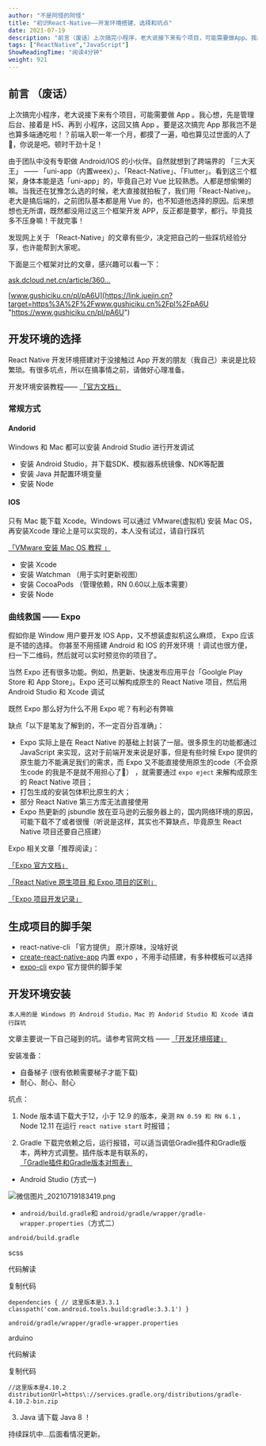 ```yaml
---
author: "不是阿怪的阿怪"
title: "初识React-Native——开发环境搭建、选择和坑点"
date: 2021-07-19
description: "前言（废话）上次搞完小程序，老大说接下来有个项目，可能需要做App。我心想，先是管理后台、接着是H5、再到小程序，这回又搞App。要是这次搞完App那我岂不是也算多端通吃啦！？前端"
tags: ["ReactNative","JavaScript"]
ShowReadingTime: "阅读4分钟"
weight: 921
---
```

前言 （废话）
-------

上次搞完小程序，老大说接下来有个项目，可能需要做 App 。我心想，先是管理后台、接着是 H5、再到 小程序，这回又搞 App 。要是这次搞完 App 那我岂不是也算多端通吃啦！？前端入职一年一个月，都摸了一遍，咱也算见过世面的人了🤣，你说是吧。顿时干劲十足！

由于团队中没有专职做 Android/IOS 的小伙伴。自然就想到了跨端界的 「三大天王」 —— 「uni-app（内置weex）」、「React-Native」、「Flutter」。看到这三个框架，身体本能是选「uni-app」的，毕竟自己对 Vue 比较熟悉。人都是想偷懒的嘛。当我还在犹豫怎么选的时候，老大直接就拍板了，我们用「React-Native」。老大是搞后端的，之前团队基本都是用 Vue 的，也不知道他选择的原因。后来想想也无所谓，既然都没用过这三个框架开发 APP，反正都是要学，都行。毕竟技多不压身嘛！干就完事！

发现网上关于 「React-Native」的文章有些少，决定把自己的一些踩坑经验分享，也许能帮到大家呢。

下面是三个框架对比的文章，感兴趣可以看一下：

[ask.dcloud.net.cn/article/360…](https://link.juejin.cn?target=https%3A%2F%2Fask.dcloud.net.cn%2Farticle%2F36083 "https://ask.dcloud.net.cn/article/36083")

[www.gushiciku.cn/pl/pA6U](https://link.juejin.cn?target=https%3A%2F%2Fwww.gushiciku.cn%2Fpl%2FpA6U "https://www.gushiciku.cn/pl/pA6U")

开发环境的选择
-------

React Native 开发环境搭建对于没接触过 App 开发的朋友（我自己）来说是比较繁琐。有很多坑点，所以在搞事情之前，请做好心理准备。

开发环境安装教程—— [「官方文档」](https://link.juejin.cn?target=https%3A%2F%2Freactnative.cn%2Fdocs%2Fenvironment-setup "https://reactnative.cn/docs/environment-setup")

### 常规方式

#### Andorid

Windows 和 Mac 都可以安装 Android Studio 进行开发调试

*   安装 Android Studio，并下载SDK、模拟器系统镜像、NDK等配置
*   安装 Java 并配置环境变量
*   安装 Node

#### IOS

只有 Mac 能下载 Xcode。Windows 可以通过 VMware(虚拟机) 安装 Mac OS，再安装Xcode 理论上是可以实现的，本人没有试过，请自行踩坑

[「VMware 安装 Mac OS 教程 」](https://link.juejin.cn?target=https%3A%2F%2Fzhuanlan.zhihu.com%2Fp%2F337036027 "https://zhuanlan.zhihu.com/p/337036027")

*   安装 Xcode
*   安装 Watchman （用于实时更新视图）
*   安装 CocoaPods （管理依赖，RN 0.60以上版本需要）
*   安装 Node

### 曲线救国 —— Expo

假如你是 Window 用户要开发 IOS App，又不想装虚拟机这么麻烦， Expo 应该是不错的选择。 你甚至不用搭建 Android 和 IOS 的开发环境 ！调试也很方便，扫一下二维码，然后就可以实时预览你的项目了。

当然 Expo 还有很多功能。例如，热更新、快速发布应用平台「Goolgle Play Store 和 App Store」。Expo 还可以解构成原生的 React Native 项目，然后用 Android Studio 和 Xcode 调试

既然 Expo 那么好为什么不用 Expo 呢？有利必有弊嘛

缺点「以下是笔友了解到的，不一定百分百准确」：

*   Expo 实际上是在 React Native 的基础上封装了一层。很多原生的功能都通过 JavaScript 来实现，这对于前端开发来说是好事，但是有些时候 Expo 提供的原生能力不能满足我们的需求，而 Expo 又不能直接使用原生的code（不会原生code 的我是不是就不用担心了🤣） ，就需要通过 `expo eject` 来解构成原生的 React Native 项目；
*   打包生成的安装包体积比原生的大；
*   部分 React Native 第三方库无法直接使用
*   Expo 热更新的 jsbundle 放在亚马逊的云服务器上的，国内网络环境的原因，可能下载不了或者很慢（听说是这样，其实也不算缺点，毕竟原生 React Native 项目还要自己搭建）

Expo 相关文章「推荐阅读」：

[「Expo 官方文档」](https://link.juejin.cn?target=https%3A%2F%2Fdocs.expo.io%2F "https://docs.expo.io/")

[「React Native 原生项目 和 Expo 项目的区别」](https://link.juejin.cn?target=https%3A%2F%2Freactnative.maxieewong.com%2Fdocs%2Fintroduction%2Freact-native%2F "https://reactnative.maxieewong.com/docs/introduction/react-native/")

[「Expo 项目开发记录」](https://link.juejin.cn?target=https%3A%2F%2Fithelp.ithome.com.tw%2Fusers%2F20103342%2Fironman%2F1410%3Fpage%3D1 "https://ithelp.ithome.com.tw/users/20103342/ironman/1410?page=1")

生成项目的脚手架
--------

*   react-native-cli 「官方提供」 原汁原味，没啥好说
*   [create-react-native-app](https://link.juejin.cn?target=https%3A%2F%2Fgithub.com%2Fexpo%2Fcreate-react-native-app "https://github.com/expo/create-react-native-app") 内置 expo ，不用手动搭建，有多种模板可以选择
*   [expo-cli](https://link.juejin.cn?target=https%3A%2F%2Fdocs.expo.io%2Fworkflow%2Fexpo-cli%2F "https://docs.expo.io/workflow/expo-cli/") expo 官方提供的脚手架

开发环境安装
------

`本人用的是 Windows 的 Android Studio，Mac 的 Andorid Studio 和 Xcode 请自行踩坑`

文章主要说一下自己碰到的坑。请参考官网文档 —— [「开发环境搭建」](https://link.juejin.cn?target=https%3A%2F%2Freactnative.cn%2Fdocs%2Fgetting-started "https://reactnative.cn/docs/getting-started")

安装准备：

*   自备梯子 (很有依赖需要梯子才能下载)
*   耐心、耐心、耐心

坑点：

1.  Node 版本请下载大于12，小于 12.9 的版本，亲测 `RN 0.59 和 RN 6.1` ，Node 12.11 在运行 `react native start` 时报错；
    
2.  Gradle 下载完依赖之后，运行报错，可以适当调低Gradle插件和Gradle版本，两种方式调整。插件版本是有联系的，[「Gradle插件和Gradle版本对照表」](https://link.juejin.cn?target=https%3A%2F%2Fdeveloper.android.google.cn%2Fstudio%2Freleases%2Fgradle-plugin%23updating-plugin "https://developer.android.google.cn/studio/releases/gradle-plugin#updating-plugin")
    

*   Android Studio (方式一)

![微信图片_20210719183419.png](https://p1-juejin.byteimg.com/tos-cn-i-k3u1fbpfcp/6f2ce80f0080417787ff4c2bbb65e307~tplv-k3u1fbpfcp-zoom-in-crop-mark:1512:0:0:0.awebp)

*   `android/build.gradle`和 `android/gradle/wrapper/gradle-wrapper.properties`（方式二）

`android/build.gradle`

scss

 代码解读

复制代码

`dependencies { // 这里版本是3.3.1 classpath('com.android.tools.build:gradle:3.3.1') }`

`android/gradle/wrapper/gradle-wrapper.properties`

arduino

 代码解读

复制代码

`//这里版本是4.10.2 distributionUrl=https\://services.gradle.org/distributions/gradle-4.10.2-bin.zip`

3.  Java 请下载 Java 8 ！

持续踩坑中...后面看情况更新。